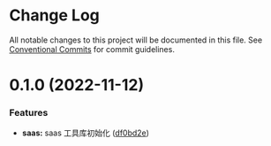 # Change Log

All notable changes to this project will be documented in this file.
See [Conventional Commits](https://conventionalcommits.org) for commit guidelines.

# 0.1.0 (2022-11-12)

### Features

- **saas:** saas 工具库初始化 ([df0bd2e](https://gitee.com/ningdongyiliao/neuton-toolkit/commits/df0bd2e283d6dd5f6f74d6323d55606a8e1801bb))
